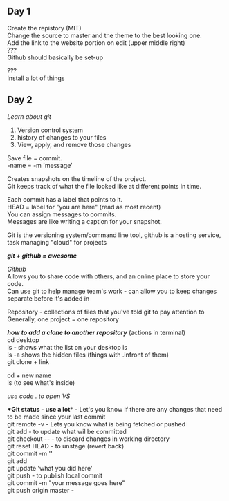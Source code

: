 ## Day 1
Create the repistory (MIT)  
Change the source to master and the theme to the best looking one.  
Add the link to the website portion on edit (upper middle right)  
???  
Github should basically be set-up  

???  
Install a lot of things  

## Day 2  
*Learn about git*  
<ol> <li>Version control system</li>  
<li> history of changes to your files</li>  
<li>View, apply, and remove those changes</li>  
<li<Keep all your project files in one repository</li></ol>  

Save file = commit.  
-name = -m 'message'  

Creates snapshots on the timeline of the project.  
Git keeps track of what the file looked like at different points in time.  

Each commit has a label that points to it.  
HEAD = label for "you are here" (read as most recent)  
You can assign messages to commits.  
Messages are like writing a caption for your snapshot.  

Git is the versioning system/command line tool, github is a hosting service, task managing "cloud" for projects  

_**git + github = awesome**_  

*Github*  
Allows you to share code with others, and an online place to store your code.  
Can use git to help manage team's work - can allow you to keep changes separate before it's added in  

Repository - collections of files that you've told git to pay attention to  
Generally, one project = one repository  

_**how to add a clone to another repository**_ (actions in terminal)  
cd desktop  
ls - shows what the list on your desktop is  
ls -a shows the hidden files (things with .infront of them)  
git clone + link  

cd + new name  
ls (to see what's inside)  


*use code . to open VS*  

__*Git status - use a lot__* - Let's you know if there are any changes that need to be made since your last commit  
git remote -v - Lets you know what is being fetched or pushed  
git add <file> - to update what wil be committed  
git checkout -- <file> - to discard changes in working directory  
git reset HEAD <file> - to unstage (revert back)  
git commit -m '<add or update file markdown examples>'   
  git add <file name>  
  git update 'what you did here'  
git push - to publish local commit  
git commit -m "your message goes here"  
git push origin master -   










